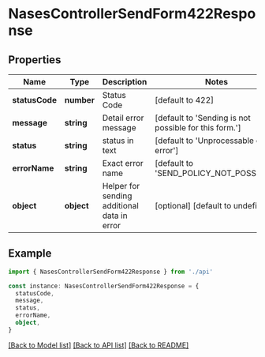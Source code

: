 # NasesControllerSendForm422Response

## Properties

| Name           | Type       | Description                                 | Notes                                                 |
| -------------- | ---------- | ------------------------------------------- | ----------------------------------------------------- |
| **statusCode** | **number** | Status Code                                 | [default to 422]                                      |
| **message**    | **string** | Detail error message                        | [default to 'Sending is not possible for this form.'] |
| **status**     | **string** | status in text                              | [default to 'Unprocessable entity error']             |
| **errorName**  | **string** | Exact error name                            | [default to 'SEND_POLICY_NOT_POSSIBLE']               |
| **object**     | **object** | Helper for sending additional data in error | [optional] [default to undefined]                     |

## Example

```typescript
import { NasesControllerSendForm422Response } from './api'

const instance: NasesControllerSendForm422Response = {
  statusCode,
  message,
  status,
  errorName,
  object,
}
```

[[Back to Model list]](../README.md#documentation-for-models) [[Back to API list]](../README.md#documentation-for-api-endpoints) [[Back to README]](../README.md)
